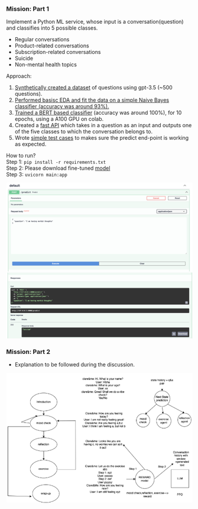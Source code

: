### Mission: Part 1

Implement a Python ML service, whose input is a conversation(question) and classifies into 5 possible classes.
- Regular conversations
- Product-related conversations
- Subscription-related conversations
- Suicide
- Non-mental health topics

Approach:
1) [Synthetically created a dataset](https://github.com/Vibha111094/clare-me/blob/072b5f7be9dadf683b8a8ea0ab556310148c3523/data/clare.csv) of questions using gpt-3.5 (~500 questions).
2) [Performed basisc EDA and fit the data on a simple Naive Bayes classifier (accuracy was around 93%).](https://github.com/Vibha111094/clare-me/blob/072b5f7be9dadf683b8a8ea0ab556310148c3523/notebooks/eda.ipynb)
3) [Trained a BERT based classifier](https://github.com/Vibha111094/clare-me/blob/072b5f7be9dadf683b8a8ea0ab556310148c3523/notebooks/classification.ipynb) (accuracy was around 100%), for 10 epochs, using a A100 GPU on colab.
4) Created a [fast API](https://github.com/Vibha111094/clare-me/blob/072b5f7be9dadf683b8a8ea0ab556310148c3523/main.py) which takes in a question as an input and outputs one of the five classes to which the conversation belongs to.
5) Wrote [simple test cases](https://github.com/Vibha111094/clare-me/blob/072b5f7be9dadf683b8a8ea0ab556310148c3523/test_main.py) to makes sure the predict end-point is working as expected.

How to run? \
Step 1: ```pip install -r requirements.txt``` \
Step 2: Please download fine-tuned [model](https://drive.google.com/file/d/1AKCTkjpIWlWmE8KWbCnlAOjCJNdAIxQ4/view?usp=drive_link) \
Step 3: ```uvicorn main:app```

![Screenshot](images/clare&me.png)
![Screenshot](images/clare&me2.png)


### Mission: Part 2

- Explanation to be followed during the discussion.

![Screenshot](images/clare&me_task_2.png)





